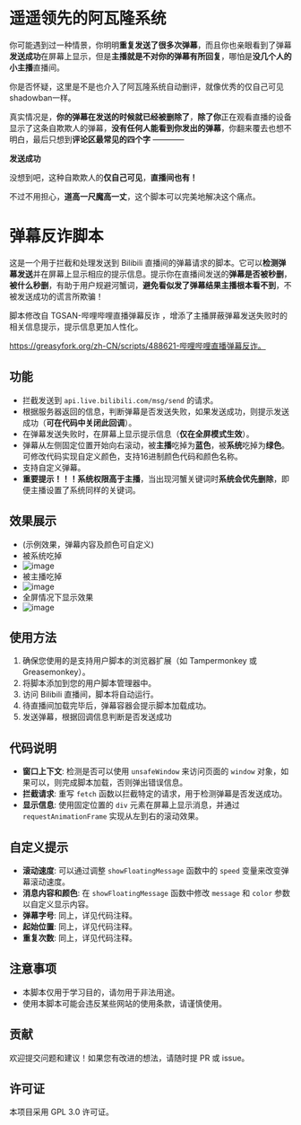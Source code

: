 # 遥遥领先的阿瓦隆系统

你可能遇到过一种情景，你明明**重复发送了很多次弹幕**，而且你也亲眼看到了弹幕**发送成功**在屏幕上显示，但是**主播就是不对你的弹幕有所回复**，哪怕是**没几个人的小主播**直播间。  

你是否怀疑，这里是不是也介入了阿瓦隆系统自动删评，就像优秀的仅自己可见shadowban一样。  

真实情况是，**你的弹幕在发送的时候就已经被删除了**，**除了你**正在观看直播的设备显示了这条自欺欺人的弹幕，**没有任何人能看到你发出的弹幕**，你翻来覆去也想不明白，最后只想到**评论区最常见的四个字**  ————

**发送成功**  

没想到吧，这种自欺欺人的**仅自己可见**，**直播间也有！**

不过不用担心，**道高一尺魔高一丈**，这个脚本可以完美地解决这个痛点。

# 弹幕反诈脚本

这是一个用于拦截和处理发送到 Bilibili 直播间的弹幕请求的脚本。它可以**检测弹幕发送**并在屏幕上显示相应的提示信息。提示你在直播间发送的**弹幕是否被秒删**，**被什么秒删**，有助于用户规避河蟹词，**避免看似发了弹幕结果主播根本看不到**，不被发送成功的谎言所欺骗！  

脚本修改自 TGSAN-哔哩哔哩直播弹幕反诈 ，增添了主播屏蔽弹幕发送失败时的相关信息提示，提示信息更加人性化。  

https://greasyfork.org/zh-CN/scripts/488621-哔哩哔哩直播弹幕反诈。

## 功能

- 拦截发送到 `api.live.bilibili.com/msg/send` 的请求。
- 根据服务器返回的信息，判断弹幕是否发送失败，如果发送成功，则提示发送成功（**可在代码中关闭此回调**）。
- 在弹幕发送失败时，在屏幕上显示提示信息（**仅在全屏模式生效**）。
- 弹幕从左侧固定位置开始向右滚动，被**主播**吃掉为**蓝色**，被**系统**吃掉为**绿色**。可修改代码实现自定义颜色，支持16进制颜色代码和颜色名称。
- 支持自定义弹幕。
- **重要提示！！！系统权限高于主播**，当出现河蟹关键词时**系统会优先删除**，即便主播设置了系统同样的关键词。

## 效果展示

- (示例效果，弹幕内容及颜色可自定义)
- 被系统吃掉
- ![image](https://github.com/user-attachments/assets/c89ed114-d547-4d00-acc4-19cdfcff5856)
- 被主播吃掉
- ![image](https://github.com/user-attachments/assets/a5021dd9-e6b9-4b48-af44-510f03be1134)
- 全屏情况下显示效果
- ![image](https://github.com/user-attachments/assets/f970511a-3d1a-4acf-9522-5d8c139663ec)


## 使用方法

1. 确保您使用的是支持用户脚本的浏览器扩展（如 Tampermonkey 或 Greasemonkey）。
2. 将脚本添加到您的用户脚本管理器中。
3. 访问 Bilibili 直播间，脚本将自动运行。
4. 待直播间加载完毕后，弹幕容器会提示脚本加载成功。
5. 发送弹幕，根据回调信息判断是否发送成功

## 代码说明

- **窗口上下文**: 检测是否可以使用 `unsafeWindow` 来访问页面的 `window` 对象，如果可以，则完成脚本加载，否则弹出错误信息。
- **拦截请求**: 重写 `fetch` 函数以拦截特定的请求，用于检测弹幕是否发送成功。
- **显示信息**: 使用固定位置的 `div` 元素在屏幕上显示消息，并通过 `requestAnimationFrame` 实现从左到右的滚动效果。

## 自定义提示

- **滚动速度**: 可以通过调整 `showFloatingMessage` 函数中的 `speed` 变量来改变弹幕滚动速度。
- **消息内容和颜色**: 在 `showFloatingMessage` 函数中修改 `message` 和 `color` 参数以自定义显示内容。
- **弹幕字号**: 同上，详见代码注释。
- **起始位置**: 同上，详见代码注释。
- **重复次数**: 同上，详见代码注释。

## 注意事项

- 本脚本仅用于学习目的，请勿用于非法用途。
- 使用本脚本可能会违反某些网站的使用条款，请谨慎使用。

## 贡献

欢迎提交问题和建议！如果您有改进的想法，请随时提 PR 或 issue。

## 许可证

本项目采用 GPL 3.0 许可证。
